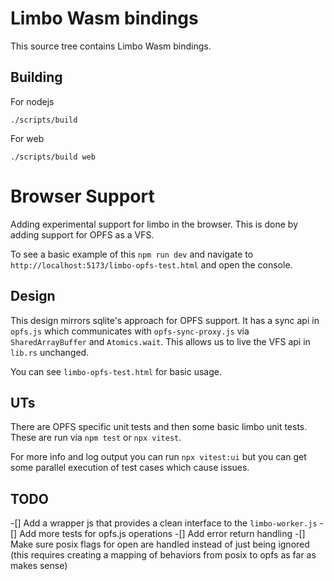 # Limbo Wasm bindings

This source tree contains Limbo Wasm bindings.

## Building

For nodejs
```
./scripts/build
```
For web

```
./scripts/build web
```

# Browser Support

Adding experimental support for limbo in the browser. This is done by adding support for OPFS as a VFS.

To see a basic example of this `npm run dev` and navigate to `http://localhost:5173/limbo-opfs-test.html` and open the console.

## Design

This design mirrors sqlite's approach for OPFS support. It has a sync api in `opfs.js` which communicates with `opfs-sync-proxy.js` via `SharedArrayBuffer` and `Atomics.wait`. This allows us to live the VFS api in `lib.rs` unchanged.

You can see `limbo-opfs-test.html` for basic usage.

## UTs

There are OPFS specific unit tests and then some basic limbo unit tests. These are run via `npm test` or `npx vitest`.

For more info and log output you can run `npx vitest:ui` but you can get some parallel execution of test cases which cause issues.


## TODO

-[] Add a wrapper js that provides a clean interface to the `limbo-worker.js`
-[] Add more tests for opfs.js operations
-[] Add error return handling
-[] Make sure posix flags for open are handled instead of just being ignored (this requires creating a mapping of behaviors from posix to opfs as far as makes sense)

